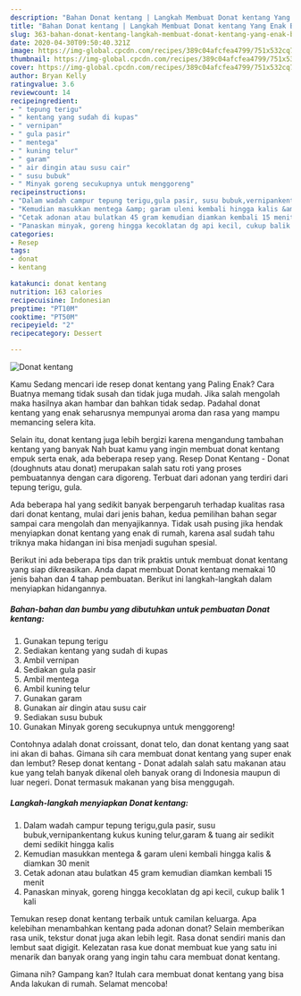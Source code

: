 ```yaml
---
description: "Bahan Donat kentang | Langkah Membuat Donat kentang Yang Enak Banget"
title: "Bahan Donat kentang | Langkah Membuat Donat kentang Yang Enak Banget"
slug: 363-bahan-donat-kentang-langkah-membuat-donat-kentang-yang-enak-banget
date: 2020-04-30T09:50:40.321Z
image: https://img-global.cpcdn.com/recipes/389c04afcfea4799/751x532cq70/donat-kentang-foto-resep-utama.jpg
thumbnail: https://img-global.cpcdn.com/recipes/389c04afcfea4799/751x532cq70/donat-kentang-foto-resep-utama.jpg
cover: https://img-global.cpcdn.com/recipes/389c04afcfea4799/751x532cq70/donat-kentang-foto-resep-utama.jpg
author: Bryan Kelly
ratingvalue: 3.6
reviewcount: 14
recipeingredient:
- " tepung terigu"
- " kentang yang sudah di kupas"
- " vernipan"
- " gula pasir"
- " mentega"
- " kuning telur"
- " garam"
- " air dingin atau susu cair"
- " susu bubuk"
- " Minyak goreng secukupnya untuk menggoreng"
recipeinstructions:
- "Dalam wadah campur tepung terigu,gula pasir, susu bubuk,vernipankentang kukus kuning telur,garam &amp; tuang air sedikit demi sedikit hingga kalis"
- "Kemudian masukkan mentega &amp; garam uleni kembali hingga kalis &amp; diamkan 30 menit"
- "Cetak adonan atau bulatkan 45 gram kemudian diamkan kembali 15 menit"
- "Panaskan minyak, goreng hingga kecoklatan dg api kecil, cukup balik 1 kali"
categories:
- Resep
tags:
- donat
- kentang

katakunci: donat kentang 
nutrition: 163 calories
recipecuisine: Indonesian
preptime: "PT10M"
cooktime: "PT50M"
recipeyield: "2"
recipecategory: Dessert

---
```



![Donat kentang](https://img-global.cpcdn.com/recipes/389c04afcfea4799/751x532cq70/donat-kentang-foto-resep-utama.jpg)

Kamu Sedang mencari ide resep donat kentang yang Paling Enak? Cara Buatnya memang tidak susah dan tidak juga mudah. Jika salah mengolah maka hasilnya akan hambar dan bahkan tidak sedap. Padahal donat kentang yang enak seharusnya mempunyai aroma dan rasa yang mampu memancing selera kita.

Selain itu, donat kentang juga lebih bergizi karena mengandung tambahan kentang yang banyak Nah buat kamu yang ingin membuat donat kentang empuk serta enak, ada beberapa resep yang. Resep Donat Kentang - Donat (doughnuts atau donat) merupakan salah satu roti yang proses pembuatannya dengan cara digoreng. Terbuat dari adonan yang terdiri dari tepung terigu, gula.

Ada beberapa hal yang sedikit banyak berpengaruh terhadap kualitas rasa dari donat kentang, mulai dari jenis bahan, kedua pemilihan bahan segar sampai cara mengolah dan menyajikannya. Tidak usah pusing jika hendak menyiapkan donat kentang yang enak di rumah, karena asal sudah tahu triknya maka hidangan ini bisa menjadi suguhan spesial.


Berikut ini ada beberapa tips dan trik praktis untuk membuat donat kentang yang siap dikreasikan. Anda dapat membuat Donat kentang memakai 10 jenis bahan dan 4 tahap pembuatan. Berikut ini langkah-langkah dalam menyiapkan hidangannya.

<!--inarticleads1-->

##### Bahan-bahan dan bumbu yang dibutuhkan untuk pembuatan Donat kentang:

1. Gunakan  tepung terigu
1. Sediakan  kentang yang sudah di kupas
1. Ambil  vernipan
1. Sediakan  gula pasir
1. Ambil  mentega
1. Ambil  kuning telur
1. Gunakan  garam
1. Gunakan  air dingin atau susu cair
1. Sediakan  susu bubuk
1. Gunakan  Minyak goreng secukupnya untuk menggoreng!


Contohnya adalah donat croissant, donat telo, dan donat kentang yang saat ini akan di bahas. Gimana sih cara membuat donat kentang yang super enak dan lembut? Resep donat kentang - Donat adalah salah satu makanan atau kue yang telah banyak dikenal oleh banyak orang di Indonesia maupun di luar negeri. Donat termasuk makanan yang bisa menggugah. 

<!--inarticleads2-->

##### Langkah-langkah menyiapkan Donat kentang:

1. Dalam wadah campur tepung terigu,gula pasir, susu bubuk,vernipankentang kukus kuning telur,garam &amp; tuang air sedikit demi sedikit hingga kalis
1. Kemudian masukkan mentega &amp; garam uleni kembali hingga kalis &amp; diamkan 30 menit
1. Cetak adonan atau bulatkan 45 gram kemudian diamkan kembali 15 menit
1. Panaskan minyak, goreng hingga kecoklatan dg api kecil, cukup balik 1 kali


Temukan resep donat kentang terbaik untuk camilan keluarga. Apa kelebihan menambahkan kentang pada adonan donat? Selain memberikan rasa unik, tekstur donat juga akan lebih legit. Rasa donat sendiri manis dan lembut saat digigit. Kelezatan rasa kue donat membuat kue yang satu ini menarik dan banyak orang yang ingin tahu cara membuat donat kentang. 

Gimana nih? Gampang kan? Itulah cara membuat donat kentang yang bisa Anda lakukan di rumah. Selamat mencoba!
